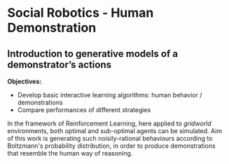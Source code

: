 # Social Robotics - Human Demonstration

## Introduction to generative models of a demonstrator’s actions  
**Objectives:**
- Develop basic interactive learning algorithms: human behavior / demonstrations
- Compare performances of different strategies

In the framework of Reinforcement Learning, here applied to *gridworld* environments, both optimal and sub-optimal agents can be simulated. Aim of this work is generating such noisily-rational behaviours according to Boltzmann's probability distribution, in order to produce demonstrations that resemble the human way of reasoning.